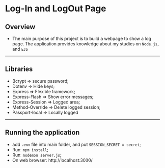 # Log-In and LogOut Page

## Overview
- The main purpose of this project is to build a webpage to show a log page. The application provides knowledge about my studies on `Node.js`, and `EJS`

<hr>

## Libraries 

- Bcrypt => secure password;
- Dotenv => Hide keys;
- Express => Flexible framework;
- Express-Flash => Show error messages;
- Express-Session => Logged area;
- Method-Override => Delete logged session;
- Passport-local => Locally logged


<hr>

## Running the application

- add `.env` file into main folder, and put `SESSION_SECRET = secret`;
- Run: `npm install`;
- Run: `nodemon server.js`;
- On web browser: http://localhost:3000/
